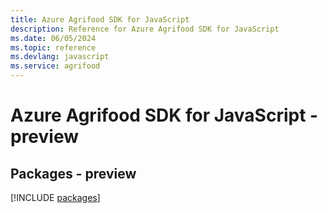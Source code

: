 ```yaml
---
title: Azure Agrifood SDK for JavaScript
description: Reference for Azure Agrifood SDK for JavaScript
ms.date: 06/05/2024
ms.topic: reference
ms.devlang: javascript
ms.service: agrifood
---
```

# Azure Agrifood SDK for JavaScript - preview
## Packages - preview
[!INCLUDE [packages](agrifood-index.md)]